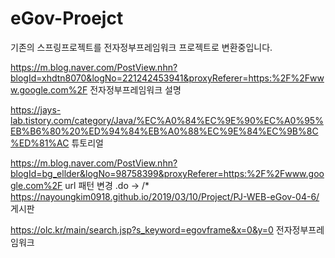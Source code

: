 # eGov-Proejct
기존의 스프링프로젝트를 전자정부프레임워크 프로젝트로 변환중입니다.


https://m.blog.naver.com/PostView.nhn?blogId=xhdtn8070&logNo=221242453941&proxyReferer=https:%2F%2Fwww.google.com%2F
전자정부프레임워크 설명

https://jays-lab.tistory.com/category/Java/%EC%A0%84%EC%9E%90%EC%A0%95%EB%B6%80%20%ED%94%84%EB%A0%88%EC%9E%84%EC%9B%8C%ED%81%AC
튜토리얼

https://m.blog.naver.com/PostView.nhn?blogId=bg_ellder&logNo=98758399&proxyReferer=https:%2F%2Fwww.google.com%2F
url 패턴 변경 .do -> /*
https://nayoungkim0918.github.io/2019/03/10/Project/PJ-WEB-eGov-04-6/
게시판 

https://olc.kr/main/search.jsp?s_keyword=egovframe&x=0&y=0
전자정부프레임워크 
